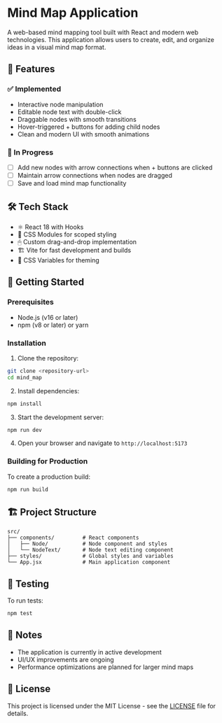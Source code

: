 # Mind Map Application

A web-based mind mapping tool built with React and modern web technologies. This application allows users to create, edit, and organize ideas in a visual mind map format.

## 🚀 Features

### ✅ Implemented
- Interactive node manipulation
- Editable node text with double-click
- Draggable nodes with smooth transitions
- Hover-triggered + buttons for adding child nodes
- Clean and modern UI with smooth animations

### 🚧 In Progress
- [ ] Add new nodes with arrow connections when + buttons are clicked
- [ ] Maintain arrow connections when nodes are dragged
- [ ] Save and load mind map functionality

## 🛠 Tech Stack

- ⚛️ React 18 with Hooks
- 🎨 CSS Modules for scoped styling
- 🖱 Custom drag-and-drop implementation
- 🏗 Vite for fast development and builds
- 🎨 CSS Variables for theming

## 🚀 Getting Started

### Prerequisites
- Node.js (v16 or later)
- npm (v8 or later) or yarn

### Installation

1. Clone the repository:
```bash
git clone <repository-url>
cd mind_map
```

2. Install dependencies:
```bash
npm install
```

3. Start the development server:
```bash
npm run dev
```

4. Open your browser and navigate to `http://localhost:5173`

### Building for Production

To create a production build:
```bash
npm run build
```

## 🏗 Project Structure

```
src/
├── components/         # React components
│   ├── Node/           # Node component and styles
│   └── NodeText/       # Node text editing component
├── styles/             # Global styles and variables
└── App.jsx             # Main application component
```

## 🧪 Testing

To run tests:
```bash
npm test
```

## 📝 Notes

- The application is currently in active development
- UI/UX improvements are ongoing
- Performance optimizations are planned for larger mind maps

## 📄 License

This project is licensed under the MIT License - see the [LICENSE](LICENSE) file for details.

